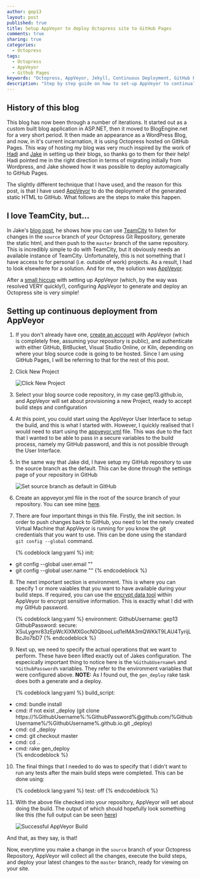 ```yaml
---
author: gep13
layout: post
published: true
title: Setup AppVeyor to deploy Octopress site to GitHub Pages
comments: true
sharing: true
categories: 
  - Octopress
tags: 
  - Octopress
  - AppVeyor
  - Github Pages
keywords: "Octopress, AppVeyor, Jekyll, Continuous Deployment, GitHub Pages"
description: "Step by step guide on how to set-up AppVeyor to continually push changes to Octopress Source Code to GitHub Pages"
---
```


## History of this blog

This blog has now been through a number of iterations.  It started out as a custom built blog application in ASP.NET, then it moved to BlogEngine.net for a very short period.  It then made an appearance as a WordPress Blog, and now, in it's current incarnation, it is using Octopress hosted on GitHub Pages.  This way of hosting my blog was very much inspired by the work of [Hadi](http://hadihariri.com/2013/12/24/migrating-from-wordpress-to-jekyll/) and [Jake](http://jake.ginnivan.net/blog/2014/06/10/low-friction-octopress-github-pages-setup/) in setting up their blogs, so thanks go to them for their help!  Hadi pointed me in the right direction in terms of migrating initially from Wordpress, and Jake showed how it was possible to deploy automagically to GitHub Pages.

The slightly different technique that I have used, and the reason for this post, is that I have used [AppVeyor](http://www.appveyor.com/) to do the deployment of the generated static HTML to GitHub.  What follows are the steps to make this happen.

<!--more-->

## I love TeamCity, but...

In Jake's [blog post](http://jake.ginnivan.net/blog/2014/06/10/low-friction-octopress-github-pages-setup/), he shows how you can use [TeamCity](http://www.jetbrains.com/teamcity/) to listen for changes in the ```source``` branch of your Octopress Git Repository, generate the static html, and then push to the ```master``` branch of the same repository.  This is incredibly simple to do with TeamCity, but it obviously needs an available instance of TeamCity.  Unfortunately, this is not something that I have access to for personal (i.e. outside of work) projects.  As a result, I had to look elsewhere for a solution.  And for me, the solution was [AppVeyor](http://www.appveyor.com/).

After a [small hiccup](http://help.appveyor.com/discussions/questions/491-use-appveyor-to-deploy-changes-to-octopress-blog) with setting up AppVeyor (which, by the way was resolved VERY quickly!), configuring AppVeyor to generate and deploy an Octopress site is very simple!

## Setting up continuous deployment from AppVeyor
1. If you don't already have one, [create an account](https://ci.appveyor.com/signup/free) with AppVeyor (which is completely free, assuming your repository is public), and authenticate with either GitHub, BitBucket, Visual Studio Online, or Kiln, depending on where your blog source code is going to be hosted.  Since I am using GitHub Pages, I will be referring to that for the rest of this post.
2. Click New Project

    ![Click New Project](/assets/posts/2014-09-05-setup-appveyor-to-deploy-octopress-site-to-github-pages/NewProject.png)

3. Select your blog source code repository, in my case gep13.github.io, and AppVeyor will set about provisioning a new Project, ready to accept build steps and configuration
4. At this point, you could start using the AppVeyor User Interface to setup the build, and this is what I started with.  However, I quickly realised that I would need to start using the [appveyor.yml](http://www.appveyor.com/docs/appveyor-yml) file.  This was due to the fact that I wanted to be able to pass in a secure variables to the build process, namely my GitHub password, and this is not possible through the User Interface.
5. In the same way that Jake did, I have setup my GitHub repository to use the source branch as the default.  This can be done through the settings page of your repository in GitHub

    ![Set source branch as default in GitHub](/assets/posts/2014-09-05-setup-appveyor-to-deploy-octopress-site-to-github-pages/DefaultSourceBranch.png)
    
6. Create an appveyor.yml file in the root of the source branch of your repository.  You can see mine [here](https://github.com/gep13/gep13.github.io/blob/source/appveyor.yml).
7. There are four important things in this file.  Firstly, the init section.  In order to push changes back to GitHub, you need to let the newly created Virtual Machine that AppVeyor is running for you know the git credentials that you want to use.  This can be done using the standard ```git config --global``` command.

    {% codeblock lang:yaml %}
init:
- git config --global user.email "<Your Email Address>"
- git config --global user.name "<Your User Name>"
    {% endcodeblock %}
    
8. The next important section is environment.  This is where you can specify 1 or more vaiables that you want to have available during your build steps.  If required, you can use the [encrypt data tool](https://ci.appveyor.com/tools/encrypt) within AppVeyor to encrypt sensitive information.  This is exactly what I did with my GitHub password.

    {% codeblock lang:yaml %}
environment:
GithubUsername: gep13
GithubPassword:
  secure: XSuLygmr83zEpWcXIXMXGocN0QbooLud1eIMA3mQWKkT9LAU4TyrijLBcJIo7bD7
    {% endcodeblock %}
    
    
9. Next up, we need to specify the actual operations that we want to perform.  These have been lifted exactly out of Jakes configuration.  The especically important thing to notice here is the ```%GithubUsername%``` and ```%GithubPassword%``` variables.  They refer to the environment variables that were configured above. **NOTE:**  As I found out, the ```gen_deploy``` rake task does both a generate and a deploy.

    {% codeblock lang:yaml %}
build_script:
  - cmd: bundle install
  - cmd: if not exist _deploy (git clone https://%GithubUsername%:%GithubPassword%@github.com/%GithubUsername%/%GithubUsername%.github.io.git _deploy)
  - cmd: cd _deploy
  - cmd: git checkout master
  - cmd: cd ..
  - cmd: rake gen_deploy    
    {% endcodeblock %}
    
    
10. The final things that I needed to do was to specify that I didn't want to run any tests after the main build steps were completed.  This can be done using:

    {% codeblock lang:yaml %}
test: off
    {% endcodeblock %}
    
11. With the above file checked into your repository, AppVeyor will set about doing the build.  The output of which should hopefully look something like this (the full output can be seen [here](https://ci.appveyor.com/project/GaryEwanPark/gep13-github-io/build/1.0.22))

    ![Successful AppVeyor Build](/assets/posts/2014-09-05-setup-appveyor-to-deploy-octopress-site-to-github-pages/SuccessfulBuild.png)

And that, as they say, is that!

Now, everytime you make a change in the ```source``` branch of your Octopress Repository, AppVeyor will collect all the changes, execute the build steps, and deploy your latest changes to the ```master``` branch, ready for viewing on your site.
